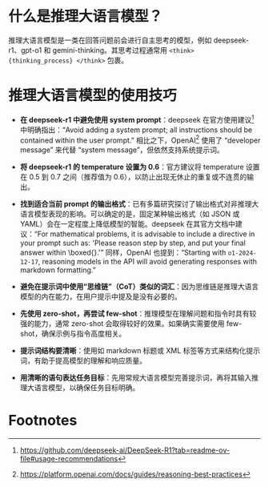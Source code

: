 # 什么是推理大语言模型？

推理大语言模型是一类在回答问题前会进行自主思考的模型，例如 deepseek-r1、gpt-o1 和 gemini-thinking。其思考过程通常用 `<think> {thinking_process} </think>` 包裹。

# 推理大语言模型的使用技巧

- **在 deepseek-r1 中避免使用 system prompt**：deepseek 在官方使用建议[^1]中明确指出：“Avoid adding a system prompt; all instructions should be contained within the user prompt.” 相比之下，OpenAI[^2] 使用了 “developer message” 来代替 “system message”，但依然支持系统提示词。
  
- **将 deepseek-r1 的 temperature 设置为 0.6**：官方建议将 temperature 设置在 0.5 到 0.7 之间（推荐值为 0.6），以防止出现无休止的重复或不连贯的输出。

- **找到适合当前 prompt 的输出格式**：已有多篇研究探讨了输出格式对非推理大语言模型表现的影响。可以确定的是，固定某种输出格式（如 JSON 或 YAML）会在一定程度上降低模型的智能。deepseek 在其官方文档中建议：“For mathematical problems, it is advisable to include a directive in your prompt such as: 'Please reason step by step, and put your final answer within \boxed{}.'” 同样，OpenAI 也提到：“Starting with `o1-2024-12-17`, reasoning models in the API will avoid generating responses with markdown formatting.”

- **避免在提示词中使用“思维链”（CoT）类似的词汇**：因为思维链是推理大语言模型的内在能力，在用户提示中提及是没有必要的。

- **先使用 zero-shot，再尝试 few-shot**：推理模型在理解问题和指令时具有较强的能力，通常 zero-shot 会取得较好的效果。如果确实需要使用 few-shot，确保示例与指令高度相关。

- **提示词结构要清晰**：使用如 markdown 标题或 XML 标签等方式来结构化提示词，有助于提高模型的理解和响应质量。

- **用清晰的语句表达任务目标**：先用常规大语言模型完善提示词，再将其输入推理大语言模型，以确保任务目标明确。

# Footnotes

[^1]: https://github.com/deepseek-ai/DeepSeek-R1?tab=readme-ov-file#usage-recommendations
[^2]: https://platform.openai.com/docs/guides/reasoning-best-practices